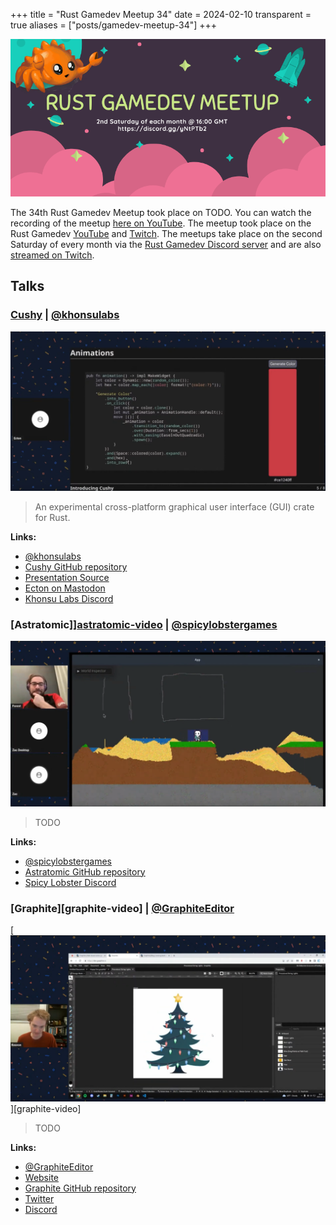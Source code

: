 +++
title = "Rust Gamedev Meetup 34"
date = 2024-02-10
transparent = true
aliases = ["posts/gamedev-meetup-34"]
+++

<!-- markdownlint-disable single-title heading-increment -->
<!-- markdownlint-disable no-blanks-blockquote no-emphasis-as-header -->
<!-- markdownlint-configure-file {"line-length": {"heading_line_length": 120}} -->

![Rust Gamedev Meetup](gamedev-meetup.png)

The 34th Rust Gamedev Meetup took place on TODO. You can watch the
recording of the meetup [here on YouTube][meetup-video]. The meetup took
place on the Rust Gamedev [YouTube][youtube-stream] and [Twitch][twitch-stream].
The meetups take place on the second Saturday of every month via the [Rust
Gamedev Discord server][rust-gamedev-discord] and are also [streamed on
Twitch][rust-gamedev-twitch].

[rust-gamedev-discord]: https://discord.gg/yNtPTb2
[rust-gamedev-twitch]: https://twitch.tv/rustgamedev
[meetup-video]: https://www.youtube.com/watch?v=I_7AgjiE9RA
[youtube-stream]: https://www.youtube.com/@RustGameDevelopment
[twitch-stream]: https://www.twitch.tv/RustGameDev

## Talks

### [Cushy][cushy-video] | [@khonsulabs]

[![Cushy](cushy.png)][cushy-video]

> An experimental cross-platform graphical user interface (GUI) crate for Rust.

**Links:**

- [@khonsulabs]
- [Cushy GitHub repository]
- [Presentation Source]
- [Ecton on Mastodon]
- [Khonsu Labs Discord]

[@khonsulabs]: https://github.com/khonsulabs
[cushy-video]: https://www.youtube.com/watch?v=aZxtzbR6Xn8
[Cushy GitHub repository]: https://github.com/khonsulabs/cushy
[Presentation Source]: https://github.com/khonsulabs/cushy-show/blob/main/examples/introducing_cushy/main.rs
[Ecton on Mastodon]: https://fosstodon.org/@ecton
[Khonsu Labs Discord]: https://discord.khonsulabs.com/

### [Astratomic]][astratomic-video] | [@spicylobstergames]

[![Astratomic](astratomic.png)][astratomic-video]
> TODO

**Links:**

- [@spicylobstergames]
- [Astratomic GitHub repository]
- [Spicy Lobster Discord]

[@spicylobstergames]: https://github.com/spicylobstergames
[astratomic-video]: https://www.youtube.com/watch?v=tTiV59W34JI
[Astratomic GitHub repository]: https://github.com/spicylobstergames/astratomic
[Spicy Lobster Discord]: https://discord.com/invite/JFhxYBvxR8

### [Graphite][graphite-video] | [@GraphiteEditor]

[![Graphite](graphite.png)][graphite-video]
> TODO

**Links:**

- [@GraphiteEditor]
- [Website]
- [Graphite GitHub repository]
- [Twitter]
- [Discord]

[@GraphiteEditor]: https://github.com/GraphiteEditor
[Website]: https://graphite.rs/
[Graphite GitHub repository]: https://github.com/GraphiteEditor/Graphite
[Twitter]: https://twitter.com/graphiteeditor
[Discord]: https://discord.graphite.rs/
